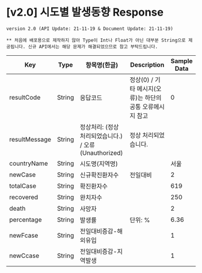 # [v2.0] 시도별 발생동향 Response

```
version 2.0 (API Update: 21-11-19 & Document Update: 21-11-19)

** 처음에 배포용으로 제작하지 않아 Type이 Int나 Float가 아닌 대부분 String으로 제공됩니다. 신규 API에서는 해당 문제가 해결되었으므로 참고 부탁드립니다.
```

|Key|Type|항목명(한글)|Description|Sample Data|
|---|--|---|--|--|
|resultCode|String|응답코드|정상(0) / 기타 메시지(오류)는 하단의 공통 오류메시지 참고|0|
|resultMessage|String|정상처리: (정상 처리되었습니다.) / 오류(Unauthorized)|정상 처리되었습니다.|
|countryName|String|시도명(지역명)||서울|
|newCase|String|신규확진환자수|전일대비|2|
|totalCase|String|확진환자수||619|
|recovered|String|완치자수||250|
|death|String|사망자||2|
|percentage|String|발생률|단위: %|6.36|
|newFcase|String|전일대비증감-해외유입||1|
|newCcase|String|전일대비증감-지역발생||1|